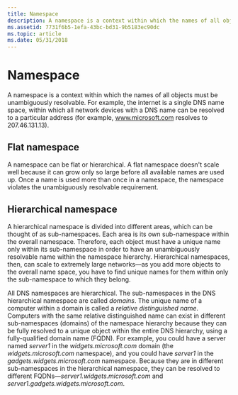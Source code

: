 ```yaml
---
title: Namespace
description: A namespace is a context within which the names of all objects must be unambiguously resolvable.
ms.assetid: 7731f6b5-1efa-43bc-bd31-9b5183ec90dc
ms.topic: article
ms.date: 05/31/2018
---
```


# Namespace

A namespace is a context within which the names of all objects must be unambiguously resolvable. For example, the internet is a single DNS name space, within which all network devices with a DNS name can be resolved to a particular address (for example, www.microsoft.com resolves to 207.46.131.13).

## Flat namespace

A namespace can be flat or hierarchical. A flat namespace doesn't scale well because it can grow only so large before all available names are used up. Once a name is used more than once in a namespace, the namespace violates the unambiguously resolvable requirement.

## Hierarchical namespace

A hierarchical namespace is divided into different areas, which can be thought of as sub-namespaces. Each area is its own sub-namespace within the overall namespace. Therefore, each object must have a unique name only within its sub-namespace in order to have an unambiguously resolvable name within the namespace hierarchy. Hierarchical namespaces, then, can scale to extremely large networks&mdash;as you add more objects to the overall name space, you have to find unique names for them within only the sub-namespace to which they belong.

All DNS namespaces are hierarchical. The sub-namespaces in the DNS hierarchical namespace are called *domains*. The unique name of a computer within a domain is called a *relative distinguished name*. Computers with the same relative distinguished name can exist in different sub-namespaces (domains) of the namespace hierarchy because they can be fully resolved to a unique object within the entire DNS hierarchy, using a fully-qualified domain name (FQDN). For example, you could have a server named *server1* in the *widgets.microsoft.com* domain (the *widgets.microsoft.com* namespace), and you could have *server1* in the *gadgets.widgets.microsoft.com* namespace. Because they are in different sub-namespaces in the hierarchical namespace, they can be resolved to different FQDNs&mdash;*server1.widgets.microsoft.com* and *server1.gadgets.widgets.microsoft.com*.
